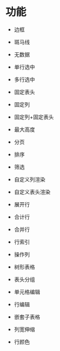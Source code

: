 # 功能

- 边框
- 斑马线
- 无数据

- 单行选中
- 多行选中
- 固定表头
- 固定列
- 固定列+固定表头
- 最大高度
- 分页
- 排序
- 筛选
- 自定义列渲染
- 自定义表头渲染
- 展开行
- 合计行
- 合并行
- 行索引
- 操作列
- 树形表格
- 表头分组
- 单元格编辑
- 行编辑
- 嵌套子表格
- 列宽伸缩
- 行颜色
